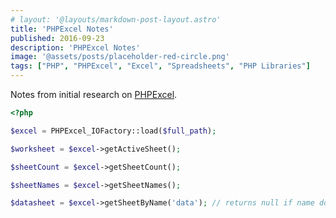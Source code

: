 ```yaml
---
# layout: '@layouts/markdown-post-layout.astro'
title: 'PHPExcel Notes'
published: 2016-09-23
description: 'PHPExcel Notes'
image: '@assets/posts/placeholder-red-circle.png'
tags: ["PHP", "PHPExcel", "Excel", "Spreadsheets", "PHP Libraries"]
---
```


Notes from initial research on [PHPExcel](https://github.com/PHPOffice/PHPExcel).

```php
<?php

$excel = PHPExcel_IOFactory::load($full_path);

$worksheet = $excel->getActiveSheet();

$sheetCount = $excel->getSheetCount();

$sheetNames = $excel->getSheetNames();

$datasheet = $excel->getSheetByName('data'); // returns null if name does not exist
```
